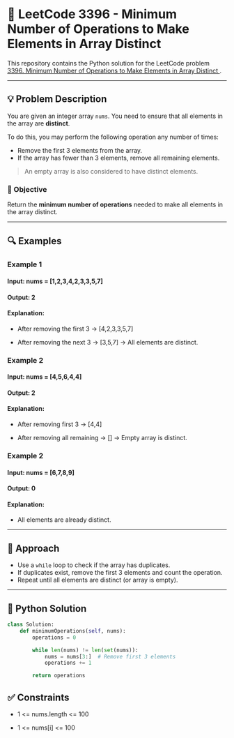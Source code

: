 # 🧮 LeetCode 3396 - Minimum Number of Operations to Make Elements in Array Distinct

This repository contains the Python solution for the LeetCode problem [3396. Minimum Number of Operations to Make Elements in Array Distinct ](https://leetcode.com/problems/minimum-number-of-operations-to-make-elements-in-array-distinct/).

---

## 💡 Problem Description

You are given an integer array `nums`. You need to ensure that all elements in the array are **distinct**.

To do this, you may perform the following operation any number of times:

- Remove the first 3 elements from the array.
- If the array has fewer than 3 elements, remove all remaining elements.

> An empty array is also considered to have distinct elements.

### 🧠 Objective

Return the **minimum number of operations** needed to make all elements in the array distinct.

---

## 🔍 Examples

### Example 1
#### Input: nums = [1,2,3,4,2,3,3,5,7] 
#### Output: 2 
#### Explanation:

+ After removing the first 3 → [4,2,3,3,5,7]

+ After removing the next 3 → [3,5,7] → All elements are distinct.

### Example 2

#### Input: nums = [4,5,6,4,4] 
#### Output: 2 
#### Explanation:

+ After removing first 3 → [4,4]

+ After removing all remaining → [] → Empty array is distinct.

### Example 2

#### Input: nums = [6,7,8,9] 
#### Output: 0 
#### Explanation:

+ All elements are already distinct.


---

## 🧠 Approach

- Use a `while` loop to check if the array has duplicates.
- If duplicates exist, remove the first 3 elements and count the operation.
- Repeat until all elements are distinct (or array is empty).

---

## 🐍 Python Solution

```python
class Solution:
    def minimumOperations(self, nums):
        operations = 0

        while len(nums) != len(set(nums)):
            nums = nums[3:]  # Remove first 3 elements
            operations += 1

        return operations
```
## ✅ Constraints
+ 1 <= nums.length <= 100

+ 1 <= nums[i] <= 100
